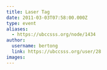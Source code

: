```yaml
---
title: Laser Tag 
date: 2011-03-03T07:58:00.000Z
type: event
aliases:
  - https://ubccsss.org/node/1434
author:
  username: bertong
  link: https://ubccsss.org/user/28
images:
---
```


